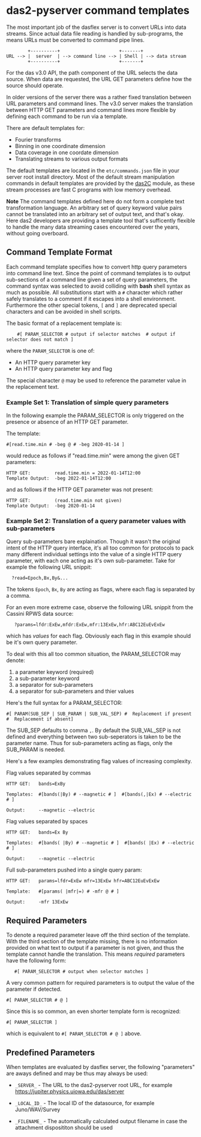 # das2-pyserver command templates

The most important job of the dasflex server is to convert URLs into data
streams.  Since actual data file reading is handled by sub-programs, the
means URLs must be converted to command pipe lines. 
```
        +----------+                      +-------+
URL --> |  server  | --> command line --> | Shell | --> data stream
        +----------+                      +-------+
```

For the das v3.0 API, the path component of the URL selects the data source.
When data are requested, the URL GET parameters define how the source
should operate.

In older versions of the server there was a rather fixed translation between
URL parameters and command lines.  The v3.0 server makes the translation
between HTTP GET parameters and command lines more flexible by defining each
command to be run via a template.

There are default templates for:

  * Fourier transforms
  * Binning in one coordinate dimension
  * Data coverage in one coordate dimension
  * Translating streams to various output formats

The default templates are located in the `etc/commands.json` file in your
server root install directory.  Most of the default stream manipulation 
commands in default templates are provided by the [das2C](https://github.com/das-developers/das2C) 
module, as these stream processes are fast C programs with low memory
overhead.

**Note** The command templates defined here do not form a complete text
transformation language.  An arbitrary set of query keyword value pairs
cannot be translated into an arbitrary set of output text, and that's
okay.  Here das2 developers are providing a template tool that's sufficently
flexible to handle the many data streaming cases encountered over the years,
without going overboard.


## Command Template Format

Each command template specifies how to convert http query parameters into
command line text.  Since the point of command templates is to output 
sub-sections of a command line given a set of query parameters, the command
syntax was selected to avoid colliding with **bash** shell syntax as much as
possible.  All substitutions start with a `#` character which rather safely
translates to a comment if it escapes into a shell environment.  Furthermore
the other special tokens, `[` and `]` are deprecated special characters and 
can be avoided in shell scripts.

The basic format of a replacement template is:

```
    #[ PARAM_SELECTOR # output if selector matches  # output if selector does not match ]
```
where the `PARAM_SELECTOR` is one of:

  * An HTTP query parameter key
  * An HTTP query parameter key and flag

The special character `@` may be used to reference the parameter value in the
replacement text.

### Example Set 1: Translation of simple query parameters

In the following example the PARAM_SELECTOR is only triggered on the presence or absence 
of an HTTP GET parameter.

The template:
```
#[read.time.min # -beg @ # -beg 2020-01-14 ]
```
would reduce as follows if "read.time.min" were among the given GET parameters:
```
HTTP GET:         read.time.min = 2022-01-14T12:00
Template Output:  -beg 2022-01-14T12:00
```
and as follows if the HTTP GET parameter was not present:
```
HTTP GET:         (read.time.min not given)
Template Output:  -beg 2020-01-14
```

### Example Set 2: Translation of a query parameter values with sub-parameters

Query sub-parameters bare explaination.  Though it wasn't the original intent of
the HTTP query interface, it's all too common for protocols to pack many different
individual settings into the value of a single HTTP query parameter, with each one
acting as it's own sub-parameter. Take for example the following URL snippit:
```
  ?read=Epoch,Bx,By&...
```
The tokens `Epoch`, `Bx`, `By` are acting as flags, where each flag is separated by
a comma.

For an even more extreme case, observe the following URL snippit from the Cassini
RPWS data source:
```
   ?params=lfdr:ExEw,mfdr:ExEw,mfr:13ExEw,hfr:ABC12EuEvExEw
```
which has *values* for each flag.  Obviously each flag in this example should be
it's own query parameter.

To deal with this all too common situation, the PARAM_SELECTOR may denote:
   1. a parameter keyword  (required)
   2. a sub-parameter keyword
   3. a separator for sub-parameters
   4. a separator for sub-parameters and thier values

Here's the full syntax for a PARAM_SELECTOR:
```
#[ PARAM(SUB_SEP | SUB_PARAM | SUB_VAL_SEP) #  Replacement if present  #  Replacement if absent]
```
The SUB_SEP defaults to comma `,`.  By default the SUB_VAL_SEP is not defined and 
everything between two sub-seperators is taken to be the parameter name.  Thus for 
sub-parameters acting as flags, only the SUB_PARAM is needed.

Here's a few examples demonstrating flag values of increasing complexity.

Flag values separated by commas
```
HTTP GET:   bands=ExBy

Templates:  #[bands(|By) # --magnetic # ]  #[bands(,|Ex) # --electric # ]

Output:     --magnetic --electric
```

Flag values separated by spaces
```
HTTP GET:   bands=Ex By

Templates:  #[bands( |By) # --magnetic # ]  #[bands( |Ex) # --electric # ]

Output:     --magnetic --electric
```

Full sub-parameters pushed into a single query param:
```
HTTP GET:   params=lfdr=ExEw mfr=13ExEw hfr=ABC12EuEvExEw

Template:   #[params( |mfr|=) # -mfr @ # ]

Output:     -mfr 13ExEw
```

## Required Parameters

To denote a required parameter leave off the third section of the template.  With the
third section of the template missing, there is no information provided on what text
to output if a parameter is not given, and thus the template cannot handle the
translation.  This means *required* parameters have the following form:

```
   #[ PARAM_SELECTOR # output when selector matches ]
```

A very common pattern for required parameters is to output the value of the parameter
if detected.
```
#[ PARAM_SELECTOR # @ ]
```

Since this is so common, an even shorter template form is recognized:
```
#[ PARAM_SELECTOR ]
```

which is equivalent to `#[ PARAM_SELECTOR # @ ]` above.


## Predefined Parameters

When templates are evaluated by dasflex server, the following "parameters" are aways
defined and may be thus may always be used:

   * `_SERVER_` - The URL to the das2-pyserver root URL, for example https://jupiter.physics.uiowa.edu/das/server

   * `_LOCAL_ID_` - The local ID of the datasource, for example Juno/WAV/Survey

   * `_FILENAME_` - The automatically calculated output filename in case the attachment
      disposititon should be used

     
